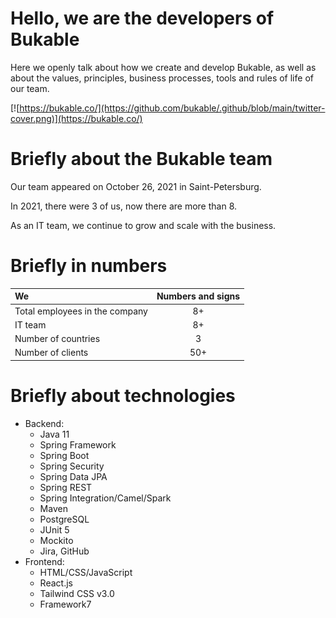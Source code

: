 # Hello, we are the developers of Bukable

Here we openly talk about how we create and develop Bukable, as well as about the values, principles, business processes, tools and rules of life of our team.

[![https://bukable.co/](https://github.com/bukable/.github/blob/main/twitter-cover.png)](https://bukable.co/)

# Briefly about the Bukable team

Our team appeared on October 26, 2021 in Saint-Petersburg.

In 2021, there were 3 of us, now there are more than 8.

As an IT team, we continue to grow and scale with the business.

# Briefly in numbers

| We | Numbers and signs|
|:------------- |:---------------:|
| Total employees in the company | 8+ |
|IT team | 8+ |
|Number of countries | 3 |
|Number of clients | 50+ |

# Briefly about technologies

* Backend:
  * Java 11
  * Spring Framework
  * Spring Boot
  * Spring Security
  * Spring Data JPA
  * Spring REST
  * Spring Integration/Camel/Spark
  * Maven
  * PostgreSQL
  * JUnit 5
  * Mockito
  * Jira, GitHub
* Frontend:
  * HTML/CSS/JavaScript
  * React.js
  * Tailwind CSS v3.0
  * Framework7
  
  
  
<!--

**Here are some ideas to get you started:**

🙋‍♀️ A short introduction - what is your organization all about?
🌈 Contribution guidelines - how can the community get involved?
👩‍💻 Useful resources - where can the community find your docs? Is there anything else the community should know?
🍿 Fun facts - what does your team eat for breakfast?
🧙 Remember, you can do mighty things with the power of [Markdown](https://docs.github.com/github/writing-on-github/getting-started-with-writing-and-formatting-on-github/basic-writing-and-formatting-syntax)
-->
